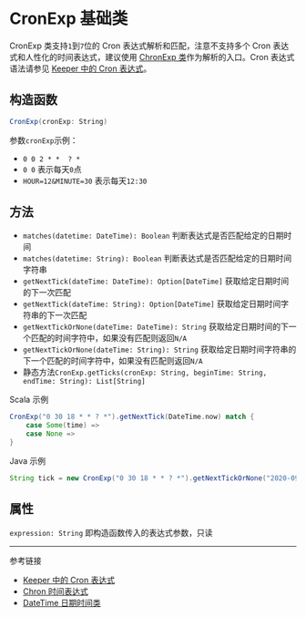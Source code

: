 # CronExp 基础类

CronExp 类支持`1`到`7`位的 Cron 表达式解析和匹配，注意不支持多个 Cron 表达式和人性化的时间表达式，建议使用 [ChronExp 类](/datahub/chron.md)作为解析的入口。Cron 表达式语法请参见 [Keeper 中的 Cron 表达式](/keeper/cron.md)。

## 构造函数

```scala
CronExp(cronExp: String)
```

参数`cronExp`示例：

* `0 0 2 * *  ? *`
* `0 0` 表示每天`0`点
* `HOUR=12&MINUTE=30` 表示每天`12:30`

## 方法

* `matches(datetime: DateTime): Boolean` 判断表达式是否匹配给定的日期时间
* `matches(datetime: String): Boolean` 判断表达式是否匹配给定的日期时间字符串
* `getNextTick(dateTime: DateTime): Option[DateTime]` 获取给定日期时间的下一次匹配
* `getNextTick(dateTime: String): Option[DateTime]` 获取给定日期时间字符串的下一次匹配
* `getNextTickOrNone(dateTime: DateTime): String` 获取给定日期时间的下一个匹配的时间字符中，如果没有匹配则返回`N/A`
* `getNextTickOrNone(dateTime: String): String` 获取给定日期时间字符串的下一个匹配的时间字符中，如果没有匹配则返回`N/A`
* 静态方法`CronExp.getTicks(cronExp: String, beginTime: String, endTime: String): List[String]`

Scala 示例

```scala
CronExp("0 30 18 * * ? *").getNextTick(DateTime.now) match {
    case Some(time) => 
    case None =>
}
```

Java 示例

```java
String tick = new CronExp("0 30 18 * * ? *").getNextTickOrNone("2020-09-18 12:00:00");
```

## 属性

`expression: String` 即构造函数传入的表达式参数，只读

---
参考链接

* [Keeper 中的 Cron 表达式](/keeper/cron.md)
* [Chron 时间表达式](/datahub/chron.md)
* [DateTime 日期时间类](/datahub/datetime.md)